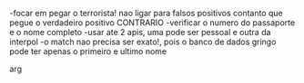 -focar em pegar o terrorista! nao ligar para falsos positivos contanto que pegue o verdadeiro positivo CONTRARIO
-verificar o numero do passaporte e o nome completo
-usar ate 2 apis, uma pode ser pessoal e outra da interpol
-o match nao precisa ser exato!, pois o banco de dados gringo pode ter apenas o primeiro e ultimo nome

arg